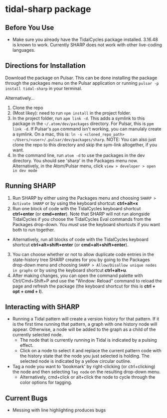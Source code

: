 # tidal-sharp package

## Before You Use
* Make sure you already have the TidalCycles package installed. 3.16.48 is known to work. Currently SHARP does not work with other live-coding languages.

## Directions for Installation

Download the package on Pulsar. This can be done installing the package through the packages menu on the Pulsar application or running `pulsar -p install tidal-sharp` in your terminal.

Alternatively...

1. Clone the repo
1. (Most likey): need to run `npm install` in the project folder.
1. In the project folder, run `apm link -d`. This adds a symlink to this package
  in the `~/.atom/dev/packages` directory.
  For Pulsar, this is `ppm link -d`. If Pulsar's `ppm` command isn't working, you can
  manulaly create a symlink. On a mac, this is: `ln -s <cloned_repo_path> ~/Users/<user>/.pulsar/dev/packages/sharp`.
  NOTE: You can also just clone the repo to this directory and skip the sym-link altogether, if you want.
1. In the command line, run `atom -d` to use the packages in the dev directory.
   You should see 'sharp' in the Packages menu now.
   Alternatively, in the Atom/Pulsar menu, click `view > developer > open in dev mode`

## Running SHARP
1. Run SHARP by either using the Packages menu and choosing `SHARP > Activate SHARP` or by using the keyboard shortcut: __ctrl+alt+x__
2. Run one block of code with the TidalCycles keyboard shortcut __ctrl+enter__ (or __cmd+enter__). Note that SHARP will not run alongside TidalCycles if you choose the TidalCycles Eval commands from the Packages drop-down. You *must* use the keyboard shortcuts if you want both to run together.
* Alternatively, run all blocks of code with the TidalCycles keyboard shortcut __ctrl+alt+shift+enter__ (or __cmd+alt+shift+enter__).
3. You can choose whether or not to allow duplicate code entries in the state-history tree SHARP creates for you by going to the Packages drop-down menu and choosing `SHARP > Allow/Disallow unique nodes in graphs` or by using the keyboard shortcut __ctrl+alt+u__.
4. After making changes, you can open the command palette with Ctrl/Cmd+Shift+P
   and use the "Window: Reload" command to reload the page and refresh the
   package (the keyboard shortcut for this is __ctrl + opt + cmd + l__).

## Interacting with SHARP
* Running a Tidal pattern will create a version history for that pattern. If it is the first time running that pattern, a graph with one history node will appear. Otherwise, a node will be added to the graph as a child of the currently selected node.
  * The node that is currently running in Tidal is indicated by a pulsing effect.
  * Click on a node to select it and replace the current pattern code with the history state that the node you just selected is holding. The selected node is indicated by a yellow circular outline.
* Tag a node you want to 'bookmark' by right-clicking (or ctrl+clicking) the node and then selecting `Tag node` on the resulting drop-down menu.
  * Alternatively, cmd+click or alt+click the node to cycle through the color options for tagging.

## Current Bugs
* Messing with line highlighting produces bugs
